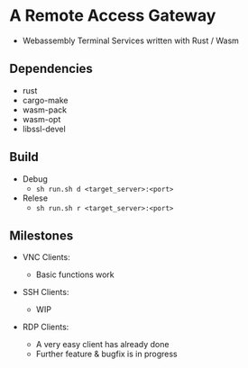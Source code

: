 # A Remote Access Gateway
* Webassembly Terminal Services written with Rust / Wasm

## Dependencies

* rust
* cargo-make
* wasm-pack
* wasm-opt
* libssl-devel

## Build

* Debug
    - `sh run.sh d <target_server>:<port>`
* Relese
    - `sh run.sh r <target_server>:<port>`

## Milestones

* VNC Clients:
    - Basic functions work

* SSH Clients:
    - WIP

* RDP Clients:
    - A very easy client has already done
    - Further feature & bugfix is in progress
